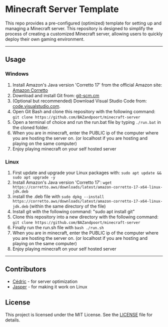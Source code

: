 # Minecraft Server Template
This repo provides a pre-configured (optimized) template for setting up and managing a Minecraft server. This repository is designed to simplify the process of creating a customized Minecraft server, allowing users to quickly deploy their own gaming environment.

---

## Usage
### Windows
1. Install Amazon's Java version 'Corretto 17' from the official Amazon site: [Amazon Corretto](https://docs.aws.amazon.com/corretto/latest/corretto-17-ug/downloads-list.html)
2. Download and install Git from: [git-scm.cm](https://git-scm.com/)
3. (Optional but recommended) Download Visual Studio Code from: [code.visualstudio.com](https://code.visualstudio.com/Download).
4.  Open Git Bash and clone this repository with the following command: `git clone https://github.com/BAZandpoort/minecraft-server`
5. Open a terminal of choice and run the run.bat file by typing `./run.bat` in the cloned folder.
6. When you are in minecraft, enter the PUBLIC ip of the computer where you are hosting the server on. (or localhost if you are hosting and playing on the same computer)
7. Enjoy playing minecraft on your self hosted server

### Linux
1. First update and upgrade your Linux packages with: `sudo apt update && sudo apt upgrade -y`
2. Install Amazon's Java version 'Corretto 17': `wget https://corretto.aws/downloads/latest/amazon-corretto-17-x64-linux-jdk.deb`
3. install the .deb file with `sudo dpkg --install https://corretto.aws/downloads/latest/amazon-corretto-17-x64-linux-jdk.deb` (within the same directory of the file)
4. Install git with the following command: "sudo apt install git"
5. Clone this repository into a new directory with the following command: `git clone https://github.com/BAZandpoort/minecraft-server`
6. Finally run the run.sh file with `bash ./run.sh`
7. When you are in minecraft, enter the PUBLIC ip of the computer where you are hosting the server on. (or localhost if you are hosting and playing on the same computer)
8. Enjoy playing minecraft on your self hosted server

---

## Contributors
- [Cédric](https://github.com/CedricVerlinden) - for server optimization
- [Jasper](https://github.com/J4spr) - for making it work on Linux

## License
This project is licensed under the MIT License. See the [LICENSE](LICENSE) file for details.